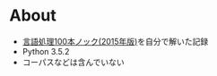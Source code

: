 # About
* [言語処理100本ノック(2015年版)](http://www.cl.ecei.tohoku.ac.jp/nlp100/)を自分で解いた記録
* Python 3.5.2
* コーパスなどは含んでいない
